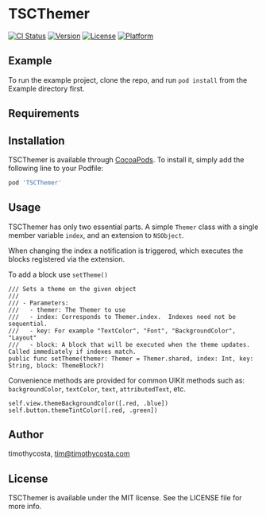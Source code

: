 # TSCThemer

[![CI Status](https://img.shields.io/travis/timothycosta/TSCThemer.svg?style=flat)](https://travis-ci.org/timothycosta/TSCThemer)
[![Version](https://img.shields.io/cocoapods/v/TSCThemer.svg?style=flat)](https://cocoapods.org/pods/TSCThemer)
[![License](https://img.shields.io/cocoapods/l/TSCThemer.svg?style=flat)](https://cocoapods.org/pods/TSCThemer)
[![Platform](https://img.shields.io/cocoapods/p/TSCThemer.svg?style=flat)](https://cocoapods.org/pods/TSCThemer)

## Example

To run the example project, clone the repo, and run `pod install` from the Example directory first.

## Requirements

## Installation

TSCThemer is available through [CocoaPods](https://cocoapods.org). To install
it, simply add the following line to your Podfile:

```ruby
pod 'TSCThemer'
```

## Usage

TSCThemer has only two essential parts.  A simple `Themer` class with a single member variable `index`, and an extension to `NSObject`.

When changing the index a notification is triggered, which executes the blocks registered via the extension.

To add a block use `setTheme()`
```
/// Sets a theme on the given object
///
/// - Parameters:
///   - themer: The Themer to use
///   - index: Corresponds to Themer.index.  Indexes need not be sequential.
///   - key: For example "TextColor", "Font", "BackgroundColor", "Layout"
///   - block: A block that will be executed when the theme updates.  Called immediately if indexes match.
public func setTheme(themer: Themer = Themer.shared, index: Int, key: String, block: ThemeBlock?)
```

Convenience methods are provided for common UIKit methods such as: `backgroundColor`, `textColor`, `text`, `attributedText`, etc.

```
self.view.themeBackgroundColor([.red, .blue])
self.button.themeTintColor([.red, .green])
```

## Author

timothycosta, tim@timothycosta.com

## License

TSCThemer is available under the MIT license. See the LICENSE file for more info.
